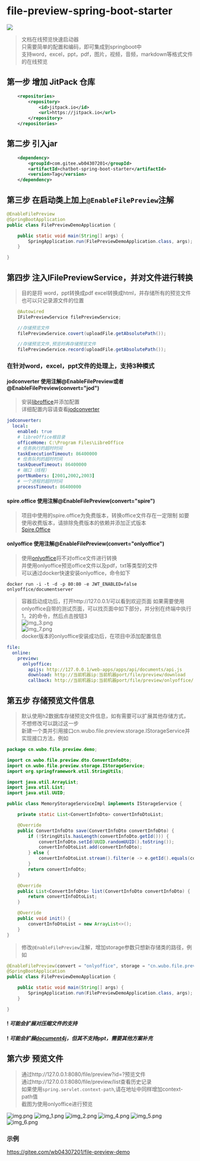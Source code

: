 # file-preview-spring-boot-starter

[![](https://jitpack.io/v/com.gitee.wb04307201/file-preview-spring-boot-starter.svg)](https://jitpack.io/#com.gitee.wb04307201/file-preview-spring-boot-starter)

> 文档在线预览快速启动器  
> 只需要简单的配置和编码，即可集成到springboot中  
> 支持word，excel，ppt，pdf，图片，视频，音频，markdown等格式文件的在线预览

## 第一步 增加 JitPack 仓库
```xml
    <repositories>
        <repository>
            <id>jitpack.io</id>
            <url>https://jitpack.io</url>
        </repository>
    </repositories>
```

## 第二步 引入jar
```xml
    <dependency>
        <groupId>com.gitee.wb04307201</groupId>
        <artifactId>chatbot-spring-boot-starter</artifactId>
        <version>Tag</version>
    </dependency>
```

## 第三步 在启动类上加上`@EnableFilePreview`注解

```java
@EnableFilePreview
@SpringBootApplication
public class FilePreviewDemoApplication {

    public static void main(String[] args) {
        SpringApplication.run(FilePreviewDemoApplication.class, args);
    }

}
```

## 第四步 注入IFilePreviewService，并对文件进行转换
> 目的是将 word，ppt转换成pdf excel转换成html，并存储所有的预览文件
> 也可以只记录源文件的位置
```java
    @Autowired
    IFilePreviewService filePreviewService;

    //存储预览文件
    filePreviewService.covert(uploadFile.getAbsolutePath());

    //存储预览文件,预览时再存储预览文件
    filePreviewService.record(uploadFile.getAbsolutePath());
```
### 在针对word，excel，ppt文件的处理上，支持3种模式
#### jodconverter 使用注解@EnableFilePreview或者@EnableFilePreview(convert="jod")
> 安装[libroffice](https://zh-cn.libreoffice.org/)并添加配置  
> 详细配置内容请查看[jodconverter](https://github.com/sbraconnier/jodconverter/)
```yml
jodconverter:
  local:
    enabled: true
    # libreOffice根目录
    officeHome: C:\Program Files\LibreOffice
    # 任务执行的超时时间
    taskExecutionTimeout: 86400000
    # 任务队列的超时时间
    taskQueueTimeout: 86400000
    # 端口（线程）
    portNumbers: [2001,2002,2003]
    # 一个进程的超时时间
    processTimeout: 86400000
```
#### spire.office 使用注解@EnableFilePreview(convert="spire")
> 项目中使用的spire.office为免费版本，转换office文件存在一定限制
> 如要使用收费版本，请排除免费版本的依赖并添加正式版本  
> [Spire.Office](https://www.e-iceblue.com/)
#### onlyoffice 使用注解@EnableFilePreview(convert="onlyoffice")
> 使用[onlyoffice](https://www.onlyoffice.com/zh/)将不对office文件进行转换    
> 并使用onlyoffice预览office文件以及pdf，txt等类型的文件  
> 可以通过docker快速安装onlyoffice，命令如下

```commandline
docker run -i -t -d -p 80:80 -e JWT_ENABLED=false onlyoffice/documentserver
```

> 容器启动成功后，打开http://127.0.0.1/可以看到欢迎页面
> 如果需要使用onlyoffice自带的测试页面，可以找页面中如下部分，并分别在终端中执行1，2的命令，然后点击按钮3    
> ![img_3.png](img_3.png)   
> ![img_7.png](img_7.png)  
> docker版本的onlyoffice安装成功后，在项目中添加配置信息
```yml
file:
  online:
    preview:
      onlyoffice:
        apijs: http://127.0.0.1/web-apps/apps/api/documents/api.js
        download: http://当前机器ip:当前机器port/file/preview/download
        callback: http://当前机器ip:当前机器port/file/preview/onlyoffice/callback
```
## 第五步 存储预览文件信息
> 默认使用h2数据库存储预览文件信息，如有需要可以扩展其他存储方式，不想修改可以跳过这一步  
> 新建一个类并引用接口cn.wubo.file.preview.storage.IStorageService并实现接口方法，例如
```java
package cn.wubo.file.preview.demo;

import cn.wubo.file.preview.dto.ConvertInfoDto;
import cn.wubo.file.preview.storage.IStorageService;
import org.springframework.util.StringUtils;

import java.util.ArrayList;
import java.util.List;
import java.util.UUID;

public class MemoryStorageServiceImpl implements IStorageService {

    private static List<ConvertInfoDto> convertInfoDtoList;

    @Override
    public ConvertInfoDto save(ConvertInfoDto convertInfoDto) {
        if (!StringUtils.hasLength(convertInfoDto.getId())) {
            convertInfoDto.setId(UUID.randomUUID().toString());
            convertInfoDtoList.add(convertInfoDto);
        } else {
            convertInfoDtoList.stream().filter(e -> e.getId().equals(convertInfoDto.getId())).findAny().ifPresent(e -> e = convertInfoDto);
        }
        return convertInfoDto;
    }

    @Override
    public List<ConvertInfoDto> list(ConvertInfoDto convertInfoDto) {
        return convertInfoDtoList;
    }

    @Override
    public void init() {
        convertInfoDtoList = new ArrayList<>();
    }
}
```
> 修改`@EnableFilePreview`注解，增加storage参数只想新存储类的路径，例如
```java
@EnableFilePreview(convert = "onlyoffice", storage = "cn.wubo.file.preview.demo.MemoryStorageServiceImpl")
@SpringBootApplication
public class FilePreviewDemoApplication {

    public static void main(String[] args) {
        SpringApplication.run(FilePreviewDemoApplication.class, args);
    }

}
```

#### ! *可能会扩展对压缩文件的支持*
#### ! *可能会扩展[document4j](https://github.com/documents4j/documents4j)，但其不支持ppt，需要其他方案补充*

## 第六步 预览文件
> 通过http://127.0.0.1:8080/file/preview?id=?预览文件  
> 通过http://127.0.0.1:8080/file/preview/list查看历史记录  
> 如果使用`spring.servlet.context-path`,请在地址中同样增加context-path值  
> 截图为使用onlyoffice进行预览

![img.png](img.png)
![img_1.png](img_1.png)
![img_2.png](img_2.png)
![img_4.png](img_4.png)
![img_5.png](img_5.png)
![img_6.png](img_6.png)



### 示例
https://gitee.com/wb04307201/file-preview-demo